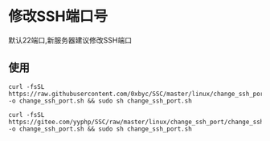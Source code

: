 # 修改SSH端口号
默认22端口,新服务器建议修改SSH端口

## 使用

```
curl -fsSL https://raw.githubusercontent.com/0xbyc/SSC/master/linux/change_ssh_port/change_ssh_port.sh -o change_ssh_port.sh && sudo sh change_ssh_port.sh
```

```
curl -fsSL https://gitee.com/yyphp/SSC/raw/master/linux/change_ssh_port/change_ssh_port.sh -o change_ssh_port.sh && sudo sh change_ssh_port.sh
```

